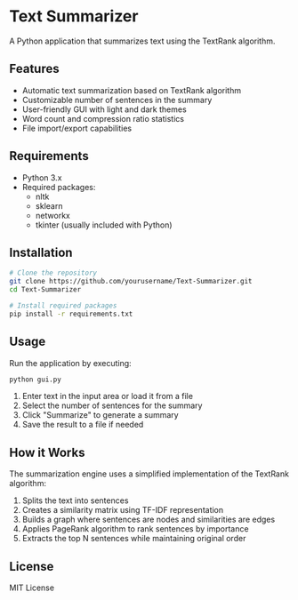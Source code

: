 # Text Summarizer

A Python application that summarizes text using the TextRank algorithm.

## Features

- Automatic text summarization based on TextRank algorithm
- Customizable number of sentences in the summary
- User-friendly GUI with light and dark themes
- Word count and compression ratio statistics
- File import/export capabilities

## Requirements

- Python 3.x
- Required packages:
  - nltk
  - sklearn
  - networkx
  - tkinter (usually included with Python)

## Installation

```bash
# Clone the repository
git clone https://github.com/yourusername/Text-Summarizer.git
cd Text-Summarizer

# Install required packages
pip install -r requirements.txt
```

## Usage

Run the application by executing:

```bash
python gui.py
```

1. Enter text in the input area or load it from a file
2. Select the number of sentences for the summary
3. Click "Summarize" to generate a summary
4. Save the result to a file if needed

## How it Works

The summarization engine uses a simplified implementation of the TextRank algorithm:

1. Splits the text into sentences
2. Creates a similarity matrix using TF-IDF representation
3. Builds a graph where sentences are nodes and similarities are edges
4. Applies PageRank algorithm to rank sentences by importance
5. Extracts the top N sentences while maintaining original order

## License

MIT License